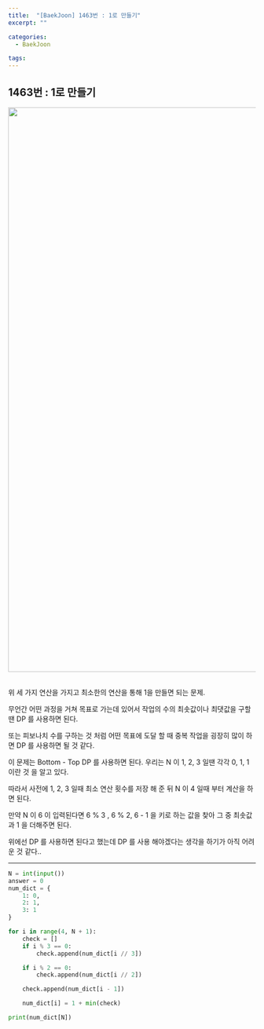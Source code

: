 ```yaml
---
title:  "[BaekJoon] 1463번 : 1로 만들기"
excerpt: ""

categories:
  - BaekJoon

tags:
---
```


## 1463번 : 1로 만들기

<center><img width="1150" alt="Make1" src="https://user-images.githubusercontent.com/54533309/92468711-8c910680-f20e-11ea-9e0a-b5e557fb74f6.png">
</center>


<br>

위 세 가지 연산을 가지고 최소한의 연산을 통해 1을 만들면 되는 문제.

무언간 어떤 과정을 거쳐 목표로 가는데 있어서 작업의 수의 최솟값이나 최댓값을 구할 땐 DP 를 사용하면 된다.

또는 피보나치 수를 구하는 것 처럼 어떤 목표에 도달 할 때 중복 작업을 굉장히 많이 하면 DP 를 사용하면 될 것 같다.

이 문제는 Bottom - Top DP 를 사용하면 된다. 우리는 N 이 1, 2, 3 일땐 각각 0, 1, 1 이란 것 을 알고 있다.

따라서 사전에 1, 2, 3 일때 최소 연산 횟수를 저장 해 준 뒤 N 이 4 일때 부터 계산을 하면 된다.

만약 N 이 6 이 입력된다면 6 % 3 , 6 % 2, 6 - 1 을 키로 하는 값을 찾아 그 중 최솟값과 1 을 더해주면 된다.

위에선 DP 를 사용하면 된다고 했는데 DP 를 사용 해야겠다는 생각을 하기가 아직 어려운 것 같다..

---

```python
N = int(input())
answer = 0
num_dict = {
	1: 0,
	2: 1,
	3: 1
}

for i in range(4, N + 1):
	check = []
	if i % 3 == 0:
		check.append(num_dict[i // 3])

	if i % 2 == 0:
		check.append(num_dict[i // 2])

	check.append(num_dict[i - 1])

	num_dict[i] = 1 + min(check)

print(num_dict[N])
```

